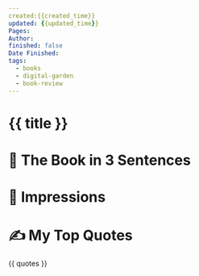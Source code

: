 ```yaml
---
created:{{created_time}} 
updated: {{updated_time}}
Pages: 
Author: 
finished: false
Date Finished: 
tags:
  - books
  - digital-garden
  - book-review
---
```

# {{ title }}

# 🚀 The Book in 3 Sentences

# 🎨 Impressions


# ✍️ My Top  Quotes

{{ quotes }}